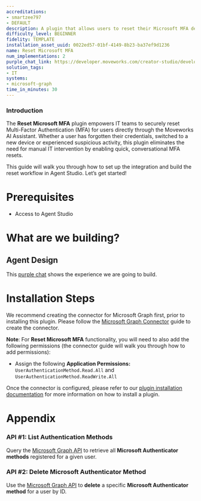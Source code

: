```yaml
---
accreditations:
- smartzee797
- DEFAULT
description: A plugin that allows users to reset their Microsoft MFA device.
difficulty_level: BEGINNER
fidelity: TEMPLATE
installation_asset_uuid: 0022ed57-01bf-4149-8b23-ba37ef9d1236
name: Reset Microsoft MFA
num_implementations: 2
purple_chat_link: https://developer.moveworks.com/creator-studio/developer-tools/purple-chat?conversation=%7B%22startTimestamp%22%3A%2211%3A43+AM%22%2C%22messages%22%3A%5B%7B%22parts%22%3A%5B%7B%22richText%22%3A%22Hi%2C+Can+you+please+help+me+reset+my+Azure+MFA.%22%7D%5D%2C%22role%22%3A%22user%22%7D%2C%7B%22parts%22%3A%5B%7B%22richText%22%3A%22Sure%2C+do+you+want+to+proceed+with+resetting+the+MFA+as+this+cannot+be+reverted+%3F%22%7D%2C%7B%22buttons%22%3A%5B%7B%22buttonText%22%3A%22Yes%22%2C%22style%22%3A%22filled%22%7D%2C%7B%22buttonText%22%3A%22No%22%2C%22style%22%3A%22outlined%22%7D%5D%7D%5D%2C%22role%22%3A%22assistant%22%7D%2C%7B%22parts%22%3A%5B%7B%22reasoningSteps%22%3A%5B%7B%22richText%22%3A%22Inbound+Request+to+Middleware+%5C%22Azure+Functions%5C%22+%5Cn%5Cn%7B%5Cn+%5C%22email%5C%22+%3A+%3Cuser_email%3E%5Cn%7D%5Cn+%5CnProcess%3A%5Cn1.+Generate+Bearer+Token+for+Authentication%5Cn2.+LIST+the+existing+MFA+for+the+user%5Cn3.+Delete+the+MFA+for+the+user%5Cn%5CnOutbound+Response%3A%5Cn%7B%5Cn+++%5C%22Status%5C%22%3A+%5C%22OK+%28200%29%5C%22%5Cn%7D%22%2C%22status%22%3A%22success%22%7D%5D%7D%2C%7B%22richText%22%3A%22I%27ve+successfully+reset+the+MFA+on+Azure%22%7D%5D%2C%22role%22%3A%22assistant%22%7D%5D%7D
solution_tags:
- IT
systems:
- microsoft-graph
time_in_minutes: 30
---
```


### **Introduction**

The **Reset Microsoft MFA** plugin empowers IT teams to securely reset Multi-Factor Authentication (MFA) for users directly through the Moveworks AI Assistant. Whether a user has forgotten their credentials, switched to a new device or experienced suspicious activity, this plugin eliminates the need for manual IT intervention by enabling quick, conversational MFA resets.

This guide will walk you through how to set up the integration and build the reset workflow in Agent Studio. Let’s get started!

# Prerequisites

- Access to Agent Studio

# What are we building?

## Agent Design

This [purple chat](https://developer.moveworks.com/creator-studio/developer-tools/purple-chat?conversation=%7B%22startTimestamp%22%3A%2211%3A43+AM%22%2C%22messages%22%3A%5B%7B%22parts%22%3A%5B%7B%22richText%22%3A%22Hi%2C+Can+you+please+help+me+reset+my+Azure+MFA.%22%7D%5D%2C%22role%22%3A%22user%22%7D%2C%7B%22parts%22%3A%5B%7B%22richText%22%3A%22Sure%2C+do+you+want+to+proceed+with+resetting+the+MFA+as+this+cannot+be+reverted+%3F%22%7D%2C%7B%22buttons%22%3A%5B%7B%22buttonText%22%3A%22Yes%22%2C%22style%22%3A%22filled%22%7D%2C%7B%22buttonText%22%3A%22No%22%2C%22style%22%3A%22outlined%22%7D%5D%7D%5D%2C%22role%22%3A%22assistant%22%7D%2C%7B%22parts%22%3A%5B%7B%22reasoningSteps%22%3A%5B%7B%22richText%22%3A%22Inbound+Request+to+Middleware+%5C%22Azure+Functions%5C%22+%5Cn%5Cn%7B%5Cn+%5C%22email%5C%22+%3A+%3Cuser_email%3E%5Cn%7D%5Cn+%5CnProcess%3A%5Cn1.+Generate+Bearer+Token+for+Authentication%5Cn2.+LIST+the+existing+MFA+for+the+user%5Cn3.+Delete+the+MFA+for+the+user%5Cn%5CnOutbound+Response%3A%5Cn%7B%5Cn+++%5C%22Status%5C%22%3A+%5C%22OK+%28200%29%5C%22%5Cn%7D%22%2C%22status%22%3A%22success%22%7D%5D%7D%2C%7B%22richText%22%3A%22I%27ve+successfully+reset+the+MFA+on+Azure%22%7D%5D%2C%22role%22%3A%22assistant%22%7D%5D%7D) shows the experience we are going to build.

# Installation Steps

We recommend creating the connector for Microsoft Graph first, prior to installing this plugin. Please follow the [Microsoft Graph Connector](https://developer.moveworks.com/creator-studio/resources/connector?id=microsoft-graph) guide to create the connector.

**Note**: For **Reset Microsoft MFA** functionality, you will need to also add the following permissions (the connector guide will walk you through how to add permissions): 

- Assign the following **Application Permissions:** `UserAuthenticationMethod.Read.All` and `UserAuthenticationMethod.ReadWrite.All`

Once the connector is configured, please refer to our [plugin installation documentation](https://help.moveworks.com/docs/ai-agent-marketplace) for more information on how to install a plugin. 

# Appendix

### API #1: List Authentication Methods

Query the [Microsoft Graph API](https://learn.microsoft.com/en-us/graph/api/resources/authenticationmethods-overview?view=graph-rest-1.0) to retrieve all **Microsoft Authenticator methods** registered for a given user.

### API #2: Delete Microsoft Authenticator Method

Use the [Microsoft Graph API](https://learn.microsoft.com/en-us/graph/api/microsoftauthenticatorauthenticationmethod-delete?view=graph-rest-1.0&tabs=http) to **delete** a specific **Microsoft Authenticator method** for a user by ID.